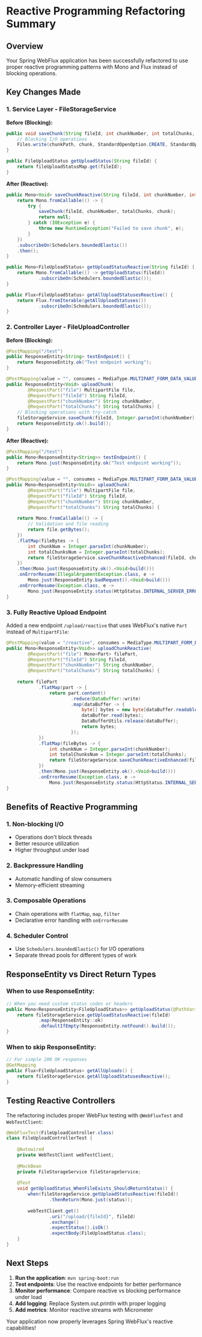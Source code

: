 # Reactive Programming Refactoring Summary

## Overview
Your Spring WebFlux application has been successfully refactored to use proper reactive programming patterns with Mono and Flux instead of blocking operations.

## Key Changes Made

### 1. Service Layer - FileStorageService

**Before (Blocking):**
```java
public void saveChunk(String fileId, int chunkNumber, int totalChunks, byte[] chunk) throws IOException {
    // Blocking I/O operations
    Files.write(chunkPath, chunk, StandardOpenOption.CREATE, StandardOpenOption.WRITE);
}

public FileUploadStatus getUploadStatus(String fileId) {
    return fileUploadStatusMap.get(fileId);
}
```

**After (Reactive):**
```java
public Mono<Void> saveChunkReactive(String fileId, int chunkNumber, int totalChunks, byte[] chunk) {
    return Mono.fromCallable(() -> {
        try {
            saveChunk(fileId, chunkNumber, totalChunks, chunk);
            return null;
        } catch (IOException e) {
            throw new RuntimeException("Failed to save chunk", e);
        }
    })
    .subscribeOn(Schedulers.boundedElastic())
    .then();
}

public Mono<FileUploadStatus> getUploadStatusReactive(String fileId) {
    return Mono.fromCallable(() -> getUploadStatus(fileId))
            .subscribeOn(Schedulers.boundedElastic());
}

public Flux<FileUploadStatus> getAllUploadStatusesReactive() {
    return Flux.fromIterable(getAllUploadStatuses())
            .subscribeOn(Schedulers.boundedElastic());
}
```

### 2. Controller Layer - FileUploadController

**Before (Blocking):**
```java
@PostMapping("/test")
public ResponseEntity<String> testEndpoint() {
    return ResponseEntity.ok("Test endpoint working");
}

@PostMapping(value = "", consumes = MediaType.MULTIPART_FORM_DATA_VALUE)
public ResponseEntity<Void> uploadChunk(
        @RequestPart("file") MultipartFile file,
        @RequestPart("fileId") String fileId,
        @RequestPart("chunkNumber") String chunkNumber,
        @RequestPart("totalChunks") String totalChunks) {
    // Blocking operations with try-catch
    fileStorageService.saveChunk(fileId, Integer.parseInt(chunkNumber), Integer.parseInt(totalChunks), file.getBytes());
    return ResponseEntity.ok().build();
}
```

**After (Reactive):**
```java
@PostMapping("/test")
public Mono<ResponseEntity<String>> testEndpoint() {
    return Mono.just(ResponseEntity.ok("Test endpoint working"));
}

@PostMapping(value = "", consumes = MediaType.MULTIPART_FORM_DATA_VALUE)
public Mono<ResponseEntity<Void>> uploadChunk(
        @RequestPart("file") MultipartFile file,
        @RequestPart("fileId") String fileId,
        @RequestPart("chunkNumber") String chunkNumber,
        @RequestPart("totalChunks") String totalChunks) {
    
    return Mono.fromCallable(() -> {
        // Validation and file reading
        return file.getBytes();
    })
    .flatMap(fileBytes -> {
        int chunkNum = Integer.parseInt(chunkNumber);
        int totalChunksNum = Integer.parseInt(totalChunks);
        return fileStorageService.saveChunkReactiveEnhanced(fileId, chunkNum, totalChunksNum, fileBytes);
    })
    .then(Mono.just(ResponseEntity.ok().<Void>build()))
    .onErrorResume(IllegalArgumentException.class, e -> 
        Mono.just(ResponseEntity.badRequest().<Void>build()))
    .onErrorResume(Exception.class, e -> 
        Mono.just(ResponseEntity.status(HttpStatus.INTERNAL_SERVER_ERROR).<Void>build()));
}
```

### 3. Fully Reactive Upload Endpoint

Added a new endpoint `/upload/reactive` that uses WebFlux's native `Part` instead of `MultipartFile`:

```java
@PostMapping(value = "/reactive", consumes = MediaType.MULTIPART_FORM_DATA_VALUE)
public Mono<ResponseEntity<Void>> uploadChunkReactive(
        @RequestPart("file") Mono<Part> filePart,
        @RequestPart("fileId") String fileId,
        @RequestPart("chunkNumber") String chunkNumber,
        @RequestPart("totalChunks") String totalChunks) {
    
    return filePart
            .flatMap(part -> {
                return part.content()
                        .reduce(DataBuffer::write)
                        .map(dataBuffer -> {
                            byte[] bytes = new byte[dataBuffer.readableByteCount()];
                            dataBuffer.read(bytes);
                            DataBufferUtils.release(dataBuffer);
                            return bytes;
                        });
            })
            .flatMap(fileBytes -> {
                int chunkNum = Integer.parseInt(chunkNumber);
                int totalChunksNum = Integer.parseInt(totalChunks);
                return fileStorageService.saveChunkReactiveEnhanced(fileId, chunkNum, totalChunksNum, fileBytes);
            })
            .then(Mono.just(ResponseEntity.ok().<Void>build()))
            .onErrorResume(Exception.class, e -> 
                Mono.just(ResponseEntity.status(HttpStatus.INTERNAL_SERVER_ERROR).<Void>build()));
}
```

## Benefits of Reactive Programming

### 1. **Non-blocking I/O**
- Operations don't block threads
- Better resource utilization
- Higher throughput under load

### 2. **Backpressure Handling**
- Automatic handling of slow consumers
- Memory-efficient streaming

### 3. **Composable Operations**
- Chain operations with `flatMap`, `map`, `filter`
- Declarative error handling with `onErrorResume`

### 4. **Scheduler Control**
- Use `Schedulers.boundedElastic()` for I/O operations
- Separate thread pools for different types of work

## ResponseEntity vs Direct Return Types

### When to use ResponseEntity:
```java
// When you need custom status codes or headers
public Mono<ResponseEntity<FileUploadStatus>> getUploadStatus(@PathVariable String fileId) {
    return fileStorageService.getUploadStatusReactive(fileId)
            .map(ResponseEntity::ok)
            .defaultIfEmpty(ResponseEntity.notFound().build());
}
```

### When to skip ResponseEntity:
```java
// For simple 200 OK responses
@GetMapping
public Flux<FileUploadStatus> getAllUploads() {
    return fileStorageService.getAllUploadStatusesReactive();
}
```

## Testing Reactive Controllers

The refactoring includes proper WebFlux testing with `@WebFluxTest` and `WebTestClient`:

```java
@WebFluxTest(FileUploadController.class)
class FileUploadControllerTest {
    
    @Autowired
    private WebTestClient webTestClient;
    
    @MockBean
    private FileStorageService fileStorageService;
    
    @Test
    void getUploadStatus_WhenFileExists_ShouldReturnStatus() {
        when(fileStorageService.getUploadStatusReactive(fileId))
                .thenReturn(Mono.just(status));
        
        webTestClient.get()
                .uri("/upload/{fileId}", fileId)
                .exchange()
                .expectStatus().isOk()
                .expectBody(FileUploadStatus.class);
    }
}
```

## Next Steps

1. **Run the application**: `mvn spring-boot:run`
2. **Test endpoints**: Use the reactive endpoints for better performance
3. **Monitor performance**: Compare reactive vs blocking performance under load
4. **Add logging**: Replace System.out.println with proper logging
5. **Add metrics**: Monitor reactive streams with Micrometer

Your application now properly leverages Spring WebFlux's reactive capabilities!
